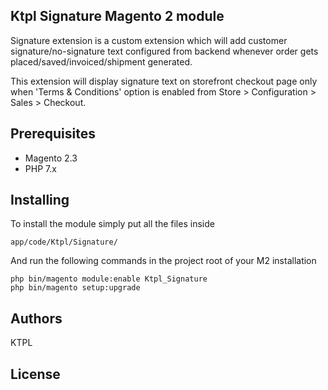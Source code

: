 ## Ktpl Signature Magento 2 module

Signature extension is a custom extension which will add customer signature/no-signature text configured from backend whenever order gets placed/saved/invoiced/shipment generated. 

This extension will display signature text on storefront checkout page only when 'Terms & Conditions' option is enabled from Store > Configuration > Sales > Checkout.

## Prerequisites

* Magento 2.3
* PHP 7.x


## Installing

To install the module simply put all the files inside 

```
app/code/Ktpl/Signature/

```

And run the following commands in the project root of your M2 installation

```
php bin/magento module:enable Ktpl_Signature
php bin/magento setup:upgrade

```

## Authors
  KTPL


## License
